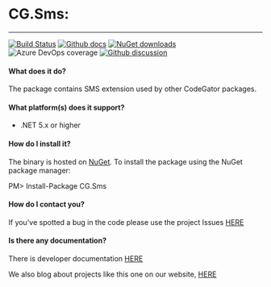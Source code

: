 # CG.Sms: 
---
[![Build Status](https://dev.azure.com/codegator/CG.Sms/_apis/build/status/CodeGator.CG.Sms?branchName=main)](https://dev.azure.com/codegator/CG.Sms/_build/latest?definitionId=26&branchName=main)
[![Github docs](https://img.shields.io/static/v1?label=Documentation&message=online&color=blue)](https://codegator.github.io/CG.Sms/index.html)
[![NuGet downloads](https://img.shields.io/nuget/dt/CG.Sms.svg?style=flat)](https://nuget.org/packages/CG.Sms)
![Azure DevOps coverage](https://img.shields.io/azure-devops/coverage/codegator/CG.Sms/26)
[![Github discussion](https://img.shields.io/badge/Discussion-online-blue)](https://github.com/CodeGator/CG.Sms/discussions)

#### What does it do?
The package contains SMS extension used by other CodeGator packages.

#### What platform(s) does it support?
* .NET 5.x or higher

#### How do I install it?
The binary is hosted on [NuGet](https://www.nuget.org/packages/CG.Sms/). To install the package using the NuGet package manager:

PM> Install-Package CG.Sms

#### How do I contact you?
If you've spotted a bug in the code please use the project Issues [HERE](https://github.com/CodeGator/CG.Sms/issues)

#### Is there any documentation?
There is developer documentation [HERE](https://codegator.github.io/CG.Sms/)

We also blog about projects like this one on our website, [HERE](http://www.codegator.com)
